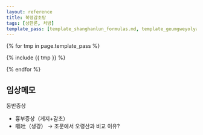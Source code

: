 ```yaml
---
layout: reference
title: 복령감초탕
tags: [상한론, 처방]
template_pass: [template_shanghanlun_formulas.md, template_geumgweyolyag_formulas.md, template_etc_formulas.md]
---
```



{% for tmp in page.template_pass %}

{% include {{ tmp }} %}

{% endfor %}

## 임상메모

동반증상
* 흉부증상（게지+감초）
* 嘔吐（생강） → 조문에서 오령산과 비교 이유?
